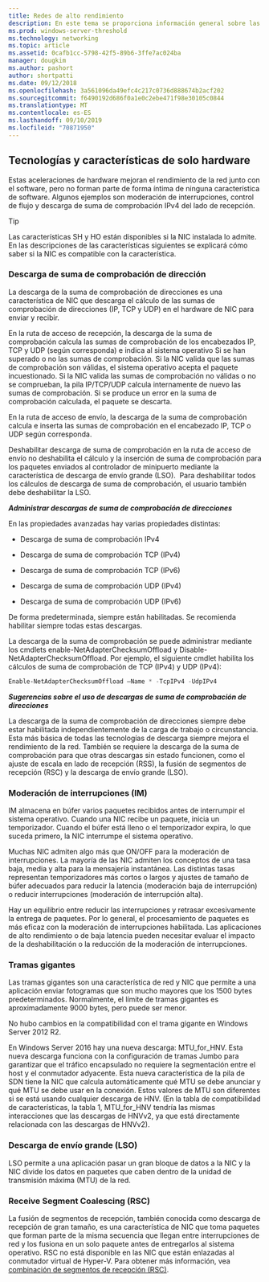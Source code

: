 ```yaml
---
title: Redes de alto rendimiento
description: En este tema se proporciona información general sobre las tecnologías de descarga y optimización en Windows Server 2016, e incluye vínculos a instrucciones adicionales sobre estas tecnologías.
ms.prod: windows-server-threshold
ms.technology: networking
ms.topic: article
ms.assetid: 0cafb1cc-5798-42f5-89b6-3ffe7ac024ba
manager: dougkim
ms.author: pashort
author: shortpatti
ms.date: 09/12/2018
ms.openlocfilehash: 3a561096da49efc4c217c0736d888674b2acf202
ms.sourcegitcommit: f6490192d686f0a1e0c2ebe471f98e30105c0844
ms.translationtype: MT
ms.contentlocale: es-ES
ms.lasthandoff: 09/10/2019
ms.locfileid: "70871950"
---
```

## <a name="hardware-only-ho-features-and-technologies"></a>Tecnologías y características de solo hardware

Estas aceleraciones de hardware mejoran el rendimiento de la red junto con el software, pero no forman parte de forma íntima de ninguna característica de software. Algunos ejemplos son moderación de interrupciones, control de flujo y descarga de suma de comprobación IPv4 del lado de recepción.

>[!TIP]
>Las características SH y HO están disponibles si la NIC instalada lo admite. En las descripciones de las características siguientes se explicará cómo saber si la NIC es compatible con la característica.

### <a name="address-checksum-offload"></a>Descarga de suma de comprobación de dirección

La descarga de la suma de comprobación de direcciones es una característica de NIC que descarga el cálculo de las sumas de comprobación de direcciones (IP, TCP y UDP) en el hardware de NIC para enviar y recibir.

En la ruta de acceso de recepción, la descarga de la suma de comprobación calcula las sumas de comprobación de los encabezados IP, TCP y UDP (según corresponda) e indica al sistema operativo Si se han superado o no las sumas de comprobación. Si la NIC valida que las sumas de comprobación son válidas, el sistema operativo acepta el paquete incuestionado. Si la NIC valida las sumas de comprobación no válidas o no se comprueban, la pila IP/TCP/UDP calcula internamente de nuevo las sumas de comprobación. Si se produce un error en la suma de comprobación calculada, el paquete se descarta.

En la ruta de acceso de envío, la descarga de la suma de comprobación calcula e inserta las sumas de comprobación en el encabezado IP, TCP o UDP según corresponda.

Deshabilitar descarga de suma de comprobación en la ruta de acceso de envío no deshabilita el cálculo y la inserción de suma de comprobación para los paquetes enviados al controlador de minipuerto mediante la característica de descarga de envío grande (LSO).  Para deshabilitar todos los cálculos de descarga de suma de comprobación, el usuario también debe deshabilitar la LSO.

_**Administrar descargas de suma de comprobación de direcciones**_

En las propiedades avanzadas hay varias propiedades distintas:

-   Descarga de suma de comprobación IPv4

-   Descarga de suma de comprobación TCP (IPv4)

-   Descarga de suma de comprobación TCP (IPv6)

-   Descarga de suma de comprobación UDP (IPv4)

-   Descarga de suma de comprobación UDP (IPv6)

De forma predeterminada, siempre están habilitadas. Se recomienda habilitar siempre todas estas descargas.

La descarga de la suma de comprobación se puede administrar mediante los cmdlets enable-NetAdapterChecksumOffload y Disable-NetAdapterChecksumOffload. Por ejemplo, el siguiente cmdlet habilita los cálculos de suma de comprobación de TCP (IPv4) y UDP (IPv4):

```PowerShell
Enable-NetAdapterChecksumOffload –Name * -TcpIPv4 -UdpIPv4
```

_**Sugerencias sobre el uso de descargas de suma de comprobación de direcciones**_

La descarga de la suma de comprobación de direcciones siempre debe estar habilitada independientemente de la carga de trabajo o circunstancia. Esta más básica de todas las tecnologías de descarga siempre mejora el rendimiento de la red. También se requiere la descarga de la suma de comprobación para que otras descargas sin estado funcionen, como el ajuste de escala en lado de recepción (RSS), la fusión de segmentos de recepción (RSC) y la descarga de envío grande (LSO).

### <a name="interrupt-moderation-im"></a>Moderación de interrupciones (IM)

IM almacena en búfer varios paquetes recibidos antes de interrumpir el sistema operativo. Cuando una NIC recibe un paquete, inicia un temporizador. Cuando el búfer está lleno o el temporizador expira, lo que suceda primero, la NIC interrumpe el sistema operativo. 

Muchas NIC admiten algo más que ON/OFF para la moderación de interrupciones. La mayoría de las NIC admiten los conceptos de una tasa baja, media y alta para la mensajería instantánea. Las distintas tasas representan temporizadores más cortos o largos y ajustes de tamaño de búfer adecuados para reducir la latencia (moderación baja de interrupción) o reducir interrupciones (moderación de interrupción alta).

Hay un equilibrio entre reducir las interrupciones y retrasar excesivamente la entrega de paquetes. Por lo general, el procesamiento de paquetes es más eficaz con la moderación de interrupciones habilitada. Las aplicaciones de alto rendimiento o de baja latencia pueden necesitar evaluar el impacto de la deshabilitación o la reducción de la moderación de interrupciones.

### <a name="jumbo-frames"></a>Tramas gigantes

Las tramas gigantes son una característica de red y NIC que permite a una aplicación enviar fotogramas que son mucho mayores que los 1500 bytes predeterminados. Normalmente, el límite de tramas gigantes es aproximadamente 9000 bytes, pero puede ser menor.

No hubo cambios en la compatibilidad con el trama gigante en Windows Server 2012 R2.

En Windows Server 2016 hay una nueva descarga: MTU_for_HNV. Esta nueva descarga funciona con la configuración de tramas Jumbo para garantizar que el tráfico encapsulado no requiere la segmentación entre el host y el conmutador adyacente. Esta nueva característica de la pila de SDN tiene la NIC que calcula automáticamente qué MTU se debe anunciar y qué MTU se debe usar en la conexión. Estos valores de MTU son diferentes si se está usando cualquier descarga de HNV. (En la tabla de compatibilidad de características, la tabla 1, MTU_for_HNV tendría las mismas interacciones que las descargas de HNVv2, ya que está directamente relacionada con las descargas de HNVv2).

### <a name="large-send-offload-lso"></a>Descarga de envío grande (LSO)

LSO permite a una aplicación pasar un gran bloque de datos a la NIC y la NIC divide los datos en paquetes que caben dentro de la unidad de transmisión máxima (MTU) de la red.

### <a name="receive-segment-coalescing-rsc"></a>Receive Segment Coalescing (RSC)

La fusión de segmentos de recepción, también conocida como descarga de recepción de gran tamaño, es una característica de NIC que toma paquetes que forman parte de la misma secuencia que llegan entre interrupciones de red y los fusiona en un solo paquete antes de entregarlos al sistema operativo. RSC no está disponible en las NIC que están enlazadas al conmutador virtual de Hyper-V. Para obtener más información, vea [combinación de segmentos de recepción (RSC)](https://docs.microsoft.com/windows-server/networking/technologies/hpn/rsc-in-the-vswitch).